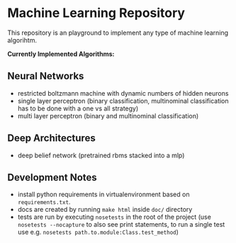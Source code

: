 # Machine Learning Repository

This repository is an playground to implement any type of machine learning algorihtm.

**Currently Implemented Algorithms:**

## Neural Networks
* restricted boltzmann machine with dynamic numbers of hidden neurons
* single layer perceptron (binary classification, multinominal classification has to be done with a one vs all strategy)
* multi layer perceptron (binary and multinominal classification)

## Deep Architectures
* deep belief network (pretrained rbms stacked into a mlp)


## Development Notes
* install python requirements in virtualenvironment based on `requirements.txt`.
* docs are created by running `make html` inside `doc/` directory
* tests are run by executing `nosetests` in the root of the project (use `nosetests --nocapture` to also see print statements, to run a single test use e.g. `nosetests path.to.module:Class.test_method`)